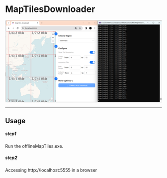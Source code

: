 # MapTilesDownloader

![demo.gif](https://github.com/darkdragonblade/MapTilesDownloader/blob/main/static/demo.png?raw=true)

---

## Usage

##### step1

Run the offlineMapTiles.exe.

##### step2

Accessing http://localhost:5555 in a browser
